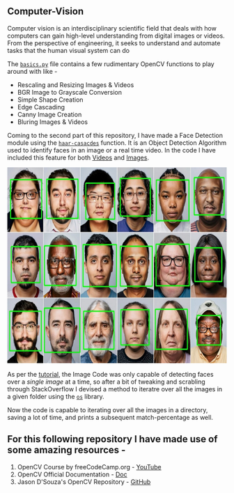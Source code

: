 ## Computer-Vision
Computer vision is an interdisciplinary scientific field that deals with how computers can gain high-level understanding from digital images or videos.
From the perspective of engineering, it seeks to understand and automate tasks that the human visual system can do

The [`basics.py`](https://github.com/souvik0306/computer-vision/blob/master/basics.py) file contains a few rudimentary OpenCV functions to play around with like - 
- Rescaling and Resizing Images & Videos
- BGR Image to Grayscale Conversion
- Simple Shape Creation
- Edge Cascading
- Canny Image Creation
- Bluring Images & Videos

Coming to the second part of this repository, I have made a Face Detection module using the [`haar-casacdes`](https://github.com/opencv/opencv/tree/master/data/haarcascades) function. It is an Object Detection Algorithm used to identify faces in an image or a real time video. In the code I have included this feature for both [Videos](https://github.com/souvik0306/computer-vision/blob/master/Face%20Detection%20over%20Video.py) and [Images](https://github.com/souvik0306/computer-vision/blob/master/Face%20Detection%20over%20Image.py). 

<img src="https://github.com/souvik0306/computer-vision/blob/master/Photos/18%20people.jpg" width="650" height="450">

As per the <a href = #Videos> tutorial</a>, the Image Code was only capable of detecting faces over a *single image* at a time, so after a bit of tweaking and scrabling through StackOverflow I devised a method to iteratre over all the images in a given folder using the [`os`](https://docs.python.org/3/library/os.html) library. 

Now the code is capable to iterating over all the images in a directory, saving a lot of time, and prints a subsequent match-percentage as well.

## For this following repository I have made use of some amazing resources - <section id="Videos">
1. OpenCV Course by freeCodeCamp.org - [YouTube](https://www.youtube.com/watch?v=oXlwWbU8l2o&ab_channel=freeCodeCamp.org)
2. OpenCV Official Documentation - [Doc](https://docs.opencv.org/4.5.3/)
3. Jason D'Souza's OpenCV Repository - [GitHub](https://github.com/jasmcaus/opencv-course)
